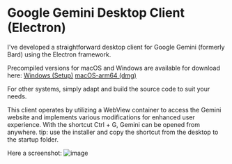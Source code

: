 # Google Gemini Desktop Client (Electron)
I've developed a straightforward desktop client for Google Gemini (formerly Bard) using the Electron framework.

Precompiled versions for macOS and Windows are available for download here:
[Windows (Setup)](https://github.com/nekupaw/gemini-desktop/releases/download/1.0.3/Gemini-Desktop.Setup.exe)
[macOS-arm64 (dmg)](https://github.com/nekupaw/gemini-desktop/releases/download/1.0.3/Gemini-Desktop.mac-arm64.dmg)


For other systems, simply adapt and build the source code to suit your needs.

This client operates by utilizing a WebView container to access the Gemini website and implements various modifications for enhanced user experience.
With the shortcut Ctrl + G, Gemini can be opened from anywhere.
tip: use the installer and copy the shortcut from the desktop to the startup folder.

Here a screenshot:
![image](https://github.com/user-attachments/assets/854320a0-7c6f-4e39-ba92-7f11dbdb63ec)


